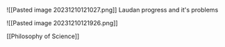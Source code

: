 

![[Pasted image 20231210121027.png]]
Laudan progress and it's problems

![[Pasted image 20231210121926.png]]



[[Philosophy of Science]]